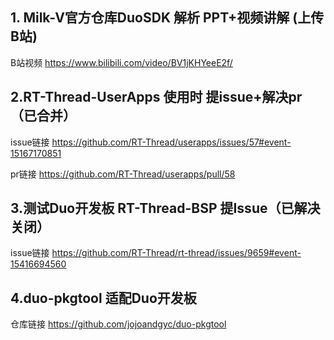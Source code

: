 ## 1. Milk-V官方仓库DuoSDK 解析 PPT+视频讲解 (上传B站)

B站视频 https://www.bilibili.com/video/BV1jKHYeeE2f/

## 2.RT-Thread-UserApps 使用时 提issue+解决pr（已合并）

issue链接 https://github.com/RT-Thread/userapps/issues/57#event-15167170851

pr链接 https://github.com/RT-Thread/userapps/pull/58

## 3.测试Duo开发板 RT-Thread-BSP 提Issue（已解决关闭）

issue链接 https://github.com/RT-Thread/rt-thread/issues/9659#event-15416694560

## 4.duo-pkgtool 适配Duo开发板

仓库链接 https://github.com/jojoandgyc/duo-pkgtool
